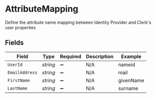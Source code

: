 # AttributeMapping

Define the attribute name mapping between Identity Provider and Clerk's user properties


## Fields

| Field              | Type               | Required           | Description        | Example            |
| ------------------ | ------------------ | ------------------ | ------------------ | ------------------ |
| `UserId`           | *string*           | :heavy_minus_sign: | N/A                | nameid             |
| `EmailAddress`     | *string*           | :heavy_minus_sign: | N/A                | mail               |
| `FirstName`        | *string*           | :heavy_minus_sign: | N/A                | givenName          |
| `LastName`         | *string*           | :heavy_minus_sign: | N/A                | surname            |